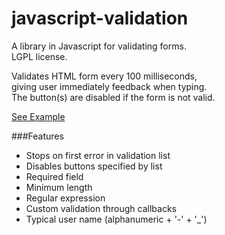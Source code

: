 javascript-validation
=====================

A library in Javascript for validating forms.  
LGPL license.  

Validates HTML form every 100 milliseconds,  
giving user immediately feedback when typing.  
The button(s) are disabled if the form is not valid.  

[See Example](http://htmlpreview.github.com/?https://github.com/bvssvni/javascript-validation/blob/master/example-login.html)

###Features

* Stops on first error in validation list
* Disables buttons specified by list
* Required field
* Minimum length
* Regular expression
* Custom validation through callbacks
* Typical user name (alphanumeric + '-' + '_')
